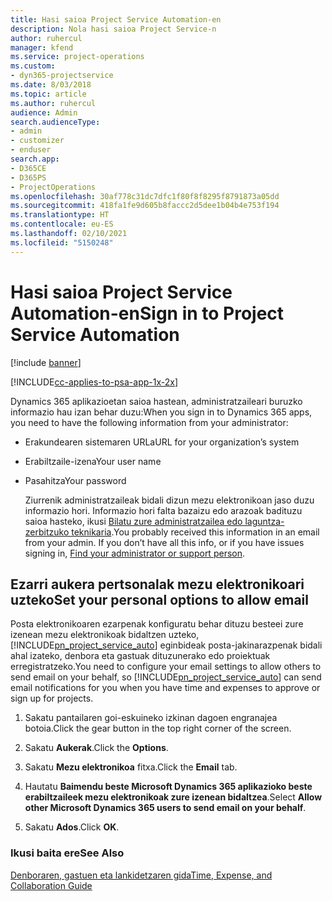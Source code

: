 ```yaml
---
title: Hasi saioa Project Service Automation-en
description: Nola hasi saioa Project Service-n
author: ruhercul
manager: kfend
ms.service: project-operations
ms.custom:
- dyn365-projectservice
ms.date: 8/03/2018
ms.topic: article
ms.author: ruhercul
audience: Admin
search.audienceType:
- admin
- customizer
- enduser
search.app:
- D365CE
- D365PS
- ProjectOperations
ms.openlocfilehash: 30af778c31dc7dfc1f80f8f8295f8791873a05dd
ms.sourcegitcommit: 418fa1fe9d605b8faccc2d5dee1b04b4e753f194
ms.translationtype: HT
ms.contentlocale: eu-ES
ms.lasthandoff: 02/10/2021
ms.locfileid: "5150248"
---
```

# <a name="sign-in-to-project-service-automation"></a><span data-ttu-id="4b41d-103">Hasi saioa Project Service Automation-en</span><span class="sxs-lookup"><span data-stu-id="4b41d-103">Sign in to Project Service Automation</span></span>

[!include [banner](../includes/psa-now-project-operations.md)]

[!INCLUDE[cc-applies-to-psa-app-1x-2x](../includes/cc-applies-to-psa-app-1x-2x.md)]

<span data-ttu-id="4b41d-104">Dynamics 365 aplikazioetan saioa hastean, administratzaileari buruzko informazio hau izan behar duzu:</span><span class="sxs-lookup"><span data-stu-id="4b41d-104">When you sign in to Dynamics 365 apps, you need to have the following information from your administrator:</span></span>  
  
- <span data-ttu-id="4b41d-105">Erakundearen sistemaren URLa</span><span class="sxs-lookup"><span data-stu-id="4b41d-105">URL for your organization’s system</span></span>  
  
- <span data-ttu-id="4b41d-106">Erabiltzaile-izena</span><span class="sxs-lookup"><span data-stu-id="4b41d-106">Your user name</span></span>  
  
- <span data-ttu-id="4b41d-107">Pasahitza</span><span class="sxs-lookup"><span data-stu-id="4b41d-107">Your password</span></span>  
  
  <span data-ttu-id="4b41d-108">Ziurrenik administratzaileak bidali dizun mezu elektronikoan jaso duzu informazio hori. Informazio hori falta bazaizu edo arazoak badituzu saioa hasteko, ikusi [Bilatu zure administratzailea edo laguntza-zerbitzuko teknikaria](https://docs.microsoft.com/dynamics365/customerengagement/on-premises/basics/find-administrator-support).</span><span class="sxs-lookup"><span data-stu-id="4b41d-108">You probably received this information in an email from your admin. If you don’t have all this info, or if you have issues signing in, [Find your administrator or support person](https://docs.microsoft.com/dynamics365/customerengagement/on-premises/basics/find-administrator-support).</span></span>  
  
## <a name="set-your-personal-options-to-allow-email"></a><span data-ttu-id="4b41d-109">Ezarri aukera pertsonalak mezu elektronikoari uzteko</span><span class="sxs-lookup"><span data-stu-id="4b41d-109">Set your personal options to allow email</span></span>  
 <span data-ttu-id="4b41d-110">Posta elektronikoaren ezarpenak konfiguratu behar dituzu besteei zure izenean mezu elektronikoak bidaltzen uzteko, [!INCLUDE[pn_project_service_auto](../includes/pn-project-service-auto.md)] eginbideak posta-jakinarazpenak bidali ahal izateko, denbora eta gastuak dituzunerako edo proiektuak erregistratzeko.</span><span class="sxs-lookup"><span data-stu-id="4b41d-110">You need to configure your email settings to allow others to send email on your behalf, so [!INCLUDE[pn_project_service_auto](../includes/pn-project-service-auto.md)] can send email notifications for you when you have time and expenses to approve or sign up for projects.</span></span>  
  
1.  <span data-ttu-id="4b41d-111">Sakatu pantailaren goi-eskuineko izkinan dagoen engranajea botoia.</span><span class="sxs-lookup"><span data-stu-id="4b41d-111">Click the gear button in the top right corner of the screen.</span></span>  
  
2.  <span data-ttu-id="4b41d-112">Sakatu **Aukerak**.</span><span class="sxs-lookup"><span data-stu-id="4b41d-112">Click the **Options**.</span></span>  
  
3.  <span data-ttu-id="4b41d-113">Sakatu **Mezu elektronikoa** fitxa.</span><span class="sxs-lookup"><span data-stu-id="4b41d-113">Click the **Email** tab.</span></span>  
  
4.  <span data-ttu-id="4b41d-114">Hautatu **Baimendu beste Microsoft Dynamics 365 aplikazioko beste erabiltzaileek mezu elektronikoak zure izenean bidaltzea**.</span><span class="sxs-lookup"><span data-stu-id="4b41d-114">Select **Allow other Microsoft Dynamics 365 users to send email on your behalf**.</span></span>  
  
5.  <span data-ttu-id="4b41d-115">Sakatu **Ados**.</span><span class="sxs-lookup"><span data-stu-id="4b41d-115">Click **OK**.</span></span>  
  
### <a name="see-also"></a><span data-ttu-id="4b41d-116">Ikusi baita ere</span><span class="sxs-lookup"><span data-stu-id="4b41d-116">See Also</span></span>  
 [<span data-ttu-id="4b41d-117">Denboraren, gastuen eta lankidetzaren gida</span><span class="sxs-lookup"><span data-stu-id="4b41d-117">Time, Expense, and Collaboration Guide</span></span>](../psa/time-expense-collaboration-guide.md)
